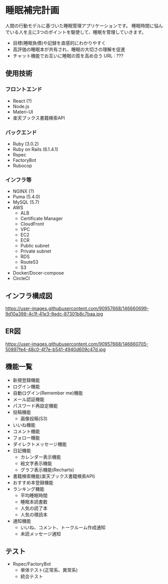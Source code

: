 # 睡眠補完計画
人間の行動モデルに基づいた睡眠管理アプリケーションです。
睡眠時間に悩んでいる人を主に3つのポイントを駆使して、睡眠を管理していきます。
* 目標(睡眠負債)や記録を直感的にわかりやすく
* 高評価の睡眠本が共有され、睡眠の大切さの理解を促進
* チャット機能でお互いに睡眠の質を高め合う
URL : ???

## 使用技術
### フロントエンド
* React (?)
* Node.js
* Materi-UI
* 楽天ブックス書籍検索API
### バックエンド
* Ruby (3.0.2)
* Ruby on Rails (6.1.4.1)
* Rspec
* FactoryBot
* Rubocop
### インフラ等
* NGINX (?)
* Puma (5.4.0)
* MySQL (5.7)
* AWS
  * ALB
  * Certificate Manager
  * CloudFront
  * VPC
  * EC2
  * ECR
  * Public subnet
  * Private subnet
  * RDS
  * Route53
  * S3
* Docker/Docer-compose
* CircleCI

## インフラ構成図
https://user-images.githubusercontent.com/90957668/146660699-9d10a398-4c1f-41e3-8edc-87301b8c7baa.jpg

## ER図
https://user-images.githubusercontent.com/90957668/146660705-50897fe4-48c0-4f7e-b541-4940d609c47d.jpg

## 機能一覧
* 新規登録機能
* ログイン機能
* 自動ログイン(Remember me)機能
* メール認証機能
* パスワード再設定機能
* 投稿機能
  * 画像投稿(S3)
* いいね機能
* コメント機能
* フォロー機能
* ダイレクトメッセージ機能
* 日記機能
  * カレンダー表示機能
  * 絵文字表示機能 
  * グラフ表示機能(Recharts)
* 書籍検索機能(楽天ブックス書籍検索API)
* おすすめ本登録機能
* ランキング機能
  * 平均睡眠時間
  * 睡眠本読書数
  * 人気の読了本
  * 人気の積読本
* 通知機能
  * いいね、コメント、トークルーム作成通知
  * 未読メッセージ通知

## テスト
* Rspec/FactoryBot
  * 単体テスト(正常系、異常系)
  * 統合テスト
